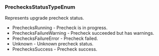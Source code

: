 ### PrechecksStatusTypeEnum
Represents upgrade precheck status.

- PrechecksRunning - Precheck is in progress.
- PrechecksFailureWarning - Precheck succeeded but has warnings.
- PrechecksFailureError - Precheck failed.
- Unknown - Unknown precheck status.
- PrechecksSuccess - Precheck success.
